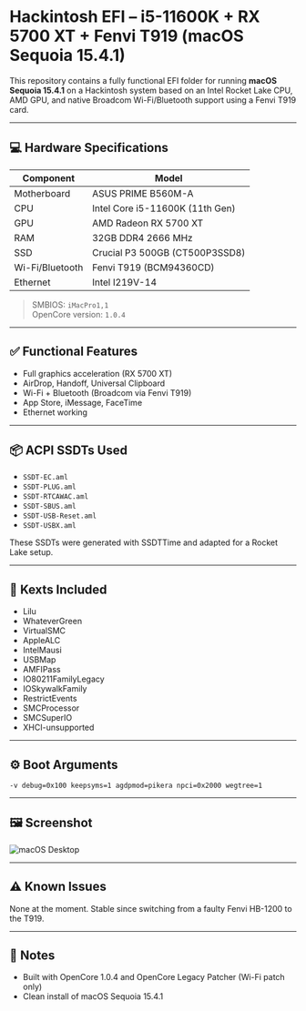 # Hackintosh EFI – i5-11600K + RX 5700 XT + Fenvi T919 (macOS Sequoia 15.4.1)

This repository contains a fully functional EFI folder for running **macOS Sequoia 15.4.1** on a Hackintosh system based on an Intel Rocket Lake CPU, AMD GPU, and native Broadcom Wi-Fi/Bluetooth support using a Fenvi T919 card.

---

## 💻 Hardware Specifications

| Component        | Model                            |
|------------------|----------------------------------|
| Motherboard      | ASUS PRIME B560M-A               |
| CPU              | Intel Core i5-11600K (11th Gen)  |
| GPU              | AMD Radeon RX 5700 XT            |
| RAM              | 32GB DDR4 2666 MHz               |
| SSD              | Crucial P3 500GB (CT500P3SSD8)   |
| Wi-Fi/Bluetooth  | Fenvi T919 (BCM94360CD)          |
| Ethernet         | Intel I219V-14                   |

> SMBIOS: `iMacPro1,1`  
> OpenCore version: `1.0.4`

---

## ✅ Functional Features

- Full graphics acceleration (RX 5700 XT)
- AirDrop, Handoff, Universal Clipboard
- Wi-Fi + Bluetooth (Broadcom via Fenvi T919)
- App Store, iMessage, FaceTime
- Ethernet working

---

## 📦 ACPI SSDTs Used

- `SSDT-EC.aml`
- `SSDT-PLUG.aml`
- `SSDT-RTCAWAC.aml`
- `SSDT-SBUS.aml`
- `SSDT-USB-Reset.aml`
- `SSDT-USBX.aml`

These SSDTs were generated with SSDTTime and adapted for a Rocket Lake setup.

---

## 🧩 Kexts Included

- Lilu
- WhateverGreen
- VirtualSMC
- AppleALC
- IntelMausi
- USBMap
- AMFIPass
- IO80211FamilyLegacy
- IOSkywalkFamily
- RestrictEvents
- SMCProcessor
- SMCSuperIO
- XHCI-unsupported

---

## ⚙️ Boot Arguments

```
-v debug=0x100 keepsyms=1 agdpmod=pikera npci=0x2000 wegtree=1
```

---

## 🖼️ Screenshot

![macOS Desktop](https://github.com/fabienmillet/Hackintosh-EFI-i5-11600K-RX5700XT/blob/main/screenshot.jpg?raw=true)

---

## ⚠️ Known Issues

None at the moment. Stable since switching from a faulty Fenvi HB-1200 to the T919.

---

## 📝 Notes

- Built with OpenCore 1.0.4 and OpenCore Legacy Patcher (Wi-Fi patch only)
- Clean install of macOS Sequoia 15.4.1
